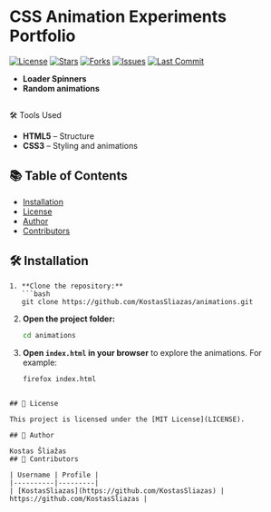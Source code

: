 # CSS Animation Experiments Portfolio
[![License](https://img.shields.io/github/license/KostasSliazas/animations)](LICENSE)
[![Stars](https://img.shields.io/github/stars/KostasSliazas/animations?style=social)](https://github.com/KostasSliazas/animations/stargazers)
[![Forks](https://img.shields.io/github/forks/KostasSliazas/animations?style=social)](https://github.com/KostasSliazas/animations/forks)
[![Issues](https://img.shields.io/github/issues/KostasSliazas/animations)](https://github.com/KostasSliazas/animations/issues)
[![Last Commit](https://img.shields.io/github/last-commit/KostasSliazas/animations)](https://github.com/KostasSliazas/animations/commits)

- **Loader Spinners**
- **Random animations**
## 
🛠️ Tools Used
- **HTML5** – Structure
- **CSS3** – Styling and animations

## 📚 Table of Contents
- [Installation](#️-installation)
- [License](#-license)
- [Author](#-author)
- [Contributors](#-contributors)

## 🛠️ Installation

```
1. **Clone the repository:**
   ```bash
   git clone https://github.com/KostasSliazas/animations.git
   ```
2. **Open the project folder:**
   ```bash
   cd animations
   ```
3. **Open `index.html` in your browser** to explore the animations. For example:
   ```bash
   firefox index.html
   ```
```

## 📄 License

This project is licensed under the [MIT License](LICENSE).

## 👤 Author

Kostas Šliažas
## 👥 Contributors

| Username | Profile |
|----------|---------|
| [KostasSliazas](https://github.com/KostasSliazas) | https://github.com/KostasSliazas |
